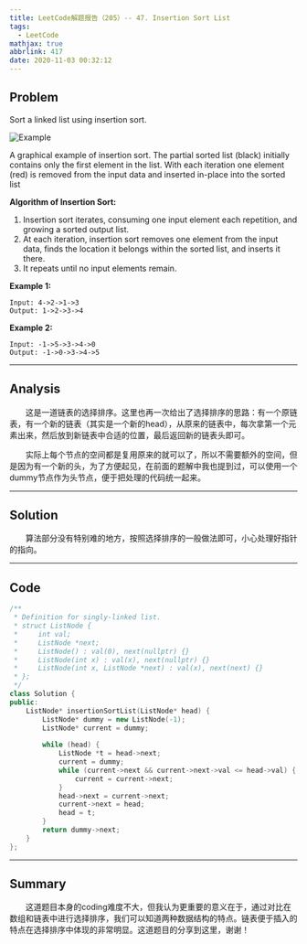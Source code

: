 ```yaml
---
title: LeetCode解题报告（205）-- 47. Insertion Sort List
tags:
  - LeetCode
mathjax: true
abbrlink: 417
date: 2020-11-03 00:32:12
---
```


## Problem

Sort a linked list using insertion sort.

<!-- more -->

![Example](https://upload.wikimedia.org/wikipedia/commons/0/0f/Insertion-sort-example-300px.gif)

A graphical example of insertion sort. The partial sorted list (black) initially contains only the first element in the list.
With each iteration one element (red) is removed from the input data and inserted in-place into the sorted list

**Algorithm of Insertion Sort:**

1. Insertion sort iterates, consuming one input element each repetition, and growing a sorted output list.
2. At each iteration, insertion sort removes one element from the input data, finds the location it belongs within the sorted list, and inserts it there.
3. It repeats until no input elements remain.

**Example 1:**

```
Input: 4->2->1->3
Output: 1->2->3->4
```

**Example 2:**

```
Input: -1->5->3->4->0
Output: -1->0->3->4->5
```

------

## Analysis

&emsp;&emsp;这是一道链表的选择排序。这里也再一次给出了选择排序的思路：有一个原链表，有一个新的链表（其实是一个新的head），从原来的链表中，每次拿第一个元素出来，然后放到新链表中合适的位置，最后返回新的链表头即可。

&emsp;&emsp;实际上每个节点的空间都是复用原来的就可以了，所以不需要额外的空间，但是因为有一个新的头，为了方便起见，在前面的题解中我也提到过，可以使用一个dummy节点作为头节点，便于把处理的代码统一起来。

------

## Solution

&emsp;&emsp;算法部分没有特别难的地方，按照选择排序的一般做法即可，小心处理好指针的指向。

------

## Code

```c++
/**
 * Definition for singly-linked list.
 * struct ListNode {
 *     int val; 
 *     ListNode *next;
 *     ListNode() : val(0), next(nullptr) {}
 *     ListNode(int x) : val(x), next(nullptr) {}
 *     ListNode(int x, ListNode *next) : val(x), next(next) {}
 * };
 */
class Solution {
public:
    ListNode* insertionSortList(ListNode* head) {
        ListNode* dummy = new ListNode(-1);
        ListNode* current = dummy;
        
        while (head) {
            ListNode *t = head->next;
            current = dummy;
            while (current->next && current->next->val <= head->val) {
                current = current->next;
            }
            head->next = current->next;
            current->next = head;
            head = t;
        }
        return dummy->next;
    }
};
```

------

## Summary

&emsp;&emsp;这道题目本身的coding难度不大，但我认为更重要的意义在于，通过对比在数组和链表中进行选择排序，我们可以知道两种数据结构的特点。链表便于插入的特点在选择排序中体现的非常明显。这道题目的分享到这里，谢谢！

